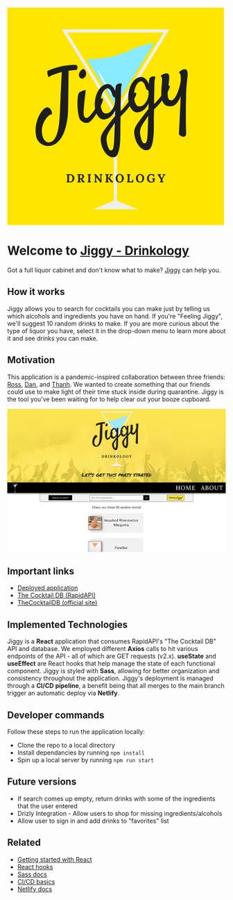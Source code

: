 ![Jiggy logo](./src/assets/Jiggy.png)

# Welcome to [Jiggy - Drinkology](https://jiggydrinkology.netlify.app/) 

Got a full liquor cabinet and don't know what to make? [Jiggy](https://jiggydrinkology.netlify.app/) can help you. 

## How it works

Jiggy allows you to search for cocktails you can make just by telling us which alcohols and ingredients you have on hand. If you're "Feeling Jiggy", we'll suggest 10 random drinks to make. If you are more curious about the type of liquor you have, select it in the drop-down menu to learn more about it and see drinks you can make. 

## Motivation 

This application is a pandemic-inspired collaboration between three friends: [Ross](https://northross.github.io/), [Dan](https://danpowers24.github.io/), and [Thanh](https://tn-space.github.io/). We wanted to create something that our friends could use to make light of their time stuck inside during quarantine. Jiggy is the tool you've been waiting for to help clear out your booze cupboard.

![Jiggy Screenshot](./src/assets/Jiggy_screenshot_v2.png)

## Important links
- [Deployed application](https://jiggydrinkology.netlify.app/)
- [The Cocktail DB (RapidAPI)](https://rapidapi.com/thecocktaildb/api/the-cocktail-db)
- [TheCocktailDB (official site)](https://www.thecocktaildb.com/)

## Implemented Technologies

Jiggy is a **React** application that consumes RapidAPI's "The Cocktail DB" API and database. We employed different **Axios** calls to hit various endpoints of the API - all of which are GET requests (v2.x). **useState** and **useEffect** are React hooks that help manage the state of each functional component. Jiggy is styled with **Sass**, allowing for better organization and consistency throughout the application. Jiggy's deployment is managed through a  **CI/CD pipeline**, a benefit being that all merges to the main branch trigger an automatic deploy via **Netlify**. 

## Developer commands

Follow these steps to run the application locally: 
- Clone the repo to a local directory
- Install dependancies by running ```npm install``` 
- Spin up a local server by running ```npm run start```

## Future versions

- If search comes up empty, return drinks with some of the ingredients that the user entered
- Drizly Integration - Allow users to shop for missing ingredients/alcohols
- Allow user to sign in and add drinks to "favorites" list

## Related
- [Getting started with React](https://reactjs.org/docs/getting-started.html)
- [React hooks](https://reactjs.org/docs/hooks-intro.html)
- [Sass docs](https://sass-lang.com/documentation)
- [CI/CD basics](https://www.infoworld.com/article/3271126/what-is-cicd-continuous-integration-and-continuous-delivery-explained.html)
- [Netlify docs](https://docs.netlify.com/?_ga=2.77197589.1859320663.1602972885-1642630294.1599665819)